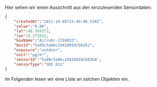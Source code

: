 Hier sehen wir einen Ausschnitt aus den einzulesenden Sensordaten:
```JSON
{  
    "createdAt":"2021-10-09T15:49:46.518Z",  
    "value":"8.00",  
    "lat":48.769373,  
    "lon":9.175632,  
    "boxName":"Airrohr-1769933",  
    "boxId":"5a99c5a8bc2d410019cb8261",  
    "exposure":"outdoor",  
    "unit":"µg/m³",  
    "sensorId":"5a99c5a8bc2d410019cb8264",  
    "sensorType":"SDS 011"  
}  
```
Im Folgenden lesen wir eine Liste an solchen Objekten ein.